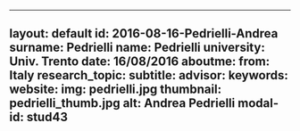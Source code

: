 ---
layout: default 
id: 2016-08-16-Pedrielli-Andrea
surname: Pedrielli
name: Pedrielli
university: Univ. Trento
date: 16/08/2016
aboutme: 
from: Italy
research_topic: 
subtitle: 
advisor: 
keywords: 
website: 
img: pedrielli.jpg
thumbnail: pedrielli_thumb.jpg
alt: Andrea Pedrielli
modal-id: stud43
------
